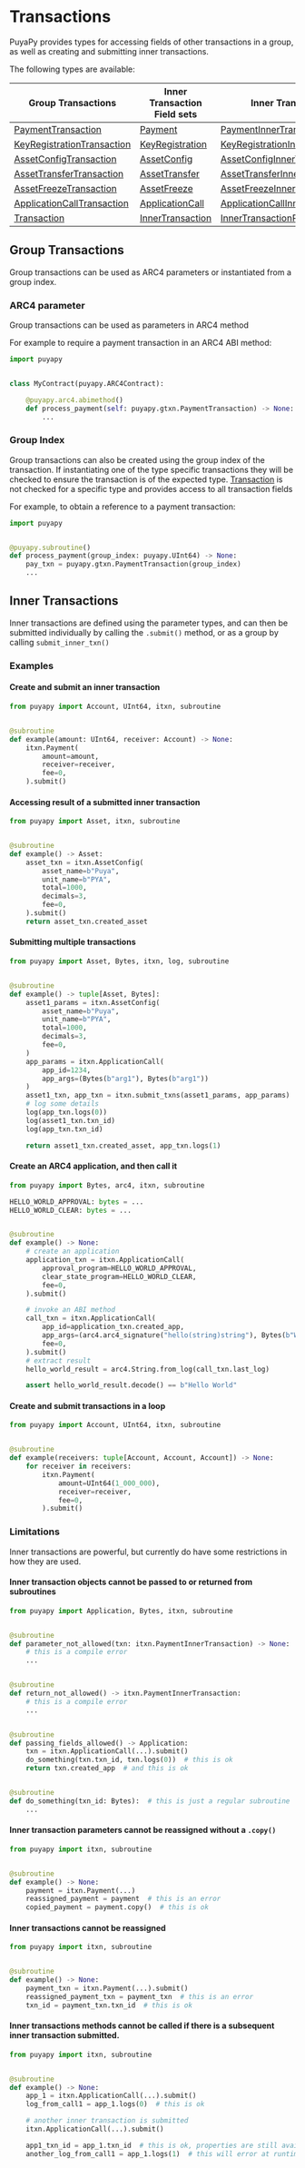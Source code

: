 # Transactions

PuyaPy provides types for accessing fields of other transactions in a group, as well as
creating and submitting inner transactions.

The following types are available:

| Group Transactions                                                   | Inner Transaction Field sets                     | Inner Transaction                                                              |
|----------------------------------------------------------------------|--------------------------------------------------|--------------------------------------------------------------------------------|
| [PaymentTransaction](puyapy.gtxn.PaymentTransaction)                 | [Payment](puyapy.itxn.Payment)                   | [PaymentInnerTransaction](puyapy.itxn.PaymentInnerTransaction)                 |
| [KeyRegistrationTransaction](puyapy.gtxn.KeyRegistrationTransaction) | [KeyRegistration](puyapy.itxn.KeyRegistration)   | [KeyRegistrationInnerTransaction](puyapy.itxn.KeyRegistrationInnerTransaction) |
| [AssetConfigTransaction](puyapy.gtxn.AssetConfigTransaction)         | [AssetConfig](puyapy.itxn.AssetConfig)           | [AssetConfigInnerTransaction](puyapy.itxn.AssetConfigInnerTransaction)         |
| [AssetTransferTransaction](puyapy.gtxn.AssetTransferTransaction)     | [AssetTransfer](puyapy.itxn.AssetTransfer)       | [AssetTransferInnerTransaction](puyapy.itxn.AssetTransferInnerTransaction)     |
| [AssetFreezeTransaction](puyapy.gtxn.AssetFreezeTransaction)         | [AssetFreeze](puyapy.itxn.AssetFreeze)           | [AssetFreezeInnerTransaction](puyapy.itxn.AssetFreezeInnerTransaction)         |
| [ApplicationCallTransaction](puyapy.gtxn.ApplicationCallTransaction) | [ApplicationCall](puyapy.itxn.ApplicationCall)   | [ApplicationCallInnerTransaction](puyapy.itxn.ApplicationCallInnerTransaction) |
| [Transaction](puyapy.gtxn.Transaction)                               | [InnerTransaction](puyapy.itxn.InnerTransaction) | [InnerTransactionResult](puyapy.itxn.InnerTransactionResult)                   |


## Group Transactions

Group transactions can be used as ARC4 parameters or instantiated from a group index.

### ARC4 parameter

Group transactions can be used as parameters in ARC4 method

For example to require a payment transaction in an ARC4 ABI method:

```python
import puyapy


class MyContract(puyapy.ARC4Contract):

    @puyapy.arc4.abimethod()
    def process_payment(self: puyapy.gtxn.PaymentTransaction) -> None:
        ...
```

### Group Index

Group transactions can also be created using the group index of the transaction. 
If instantiating one of the type specific transactions they will be checked to ensure the transaction is of the expected type.
[Transaction](puyapy.gtxn.Transaction) is not checked for a specific type and provides access to all transaction fields

For example, to obtain a reference to a payment transaction:

```python
import puyapy


@puyapy.subroutine()
def process_payment(group_index: puyapy.UInt64) -> None:
    pay_txn = puyapy.gtxn.PaymentTransaction(group_index)
    ...
```

## Inner Transactions

Inner transactions are defined using the parameter types, and can then be submitted individually by calling the
`.submit()` method, or as a group by calling `submit_inner_txn()`


### Examples

#### Create and submit an inner transaction

```python
from puyapy import Account, UInt64, itxn, subroutine


@subroutine
def example(amount: UInt64, receiver: Account) -> None:
    itxn.Payment(
        amount=amount,
        receiver=receiver,
        fee=0,
    ).submit()
```

#### Accessing result of a submitted inner transaction

```python
from puyapy import Asset, itxn, subroutine


@subroutine
def example() -> Asset:
    asset_txn = itxn.AssetConfig(
        asset_name=b"Puya",
        unit_name=b"PYA",
        total=1000,
        decimals=3,
        fee=0,
    ).submit()
    return asset_txn.created_asset
```

#### Submitting multiple transactions

```python
from puyapy import Asset, Bytes, itxn, log, subroutine


@subroutine
def example() -> tuple[Asset, Bytes]:
    asset1_params = itxn.AssetConfig(
        asset_name=b"Puya",
        unit_name=b"PYA",
        total=1000,
        decimals=3,
        fee=0,
    )
    app_params = itxn.ApplicationCall(
        app_id=1234,
        app_args=(Bytes(b"arg1"), Bytes(b"arg1"))
    )
    asset1_txn, app_txn = itxn.submit_txns(asset1_params, app_params)
    # log some details
    log(app_txn.logs(0))
    log(asset1_txn.txn_id)
    log(app_txn.txn_id)

    return asset1_txn.created_asset, app_txn.logs(1)
```

#### Create an ARC4 application, and then call it

```python
from puyapy import Bytes, arc4, itxn, subroutine

HELLO_WORLD_APPROVAL: bytes = ...
HELLO_WORLD_CLEAR: bytes = ...


@subroutine
def example() -> None:
    # create an application
    application_txn = itxn.ApplicationCall(
        approval_program=HELLO_WORLD_APPROVAL,
        clear_state_program=HELLO_WORLD_CLEAR,
        fee=0,
    ).submit()

    # invoke an ABI method
    call_txn = itxn.ApplicationCall(
        app_id=application_txn.created_app,
        app_args=(arc4.arc4_signature("hello(string)string"), Bytes(b"World")),
        fee=0,
    ).submit()
    # extract result
    hello_world_result = arc4.String.from_log(call_txn.last_log)

    assert hello_world_result.decode() == b"Hello World"
```

#### Create and submit transactions in a loop

```python
from puyapy import Account, UInt64, itxn, subroutine


@subroutine
def example(receivers: tuple[Account, Account, Account]) -> None:
    for receiver in receivers:
        itxn.Payment(
            amount=UInt64(1_000_000),
            receiver=receiver,
            fee=0,
        ).submit()
```
### Limitations

Inner transactions are powerful, but currently do have some restrictions in how they are used.

#### Inner transaction objects cannot be passed to or returned from subroutines

```python
from puyapy import Application, Bytes, itxn, subroutine


@subroutine
def parameter_not_allowed(txn: itxn.PaymentInnerTransaction) -> None:
    # this is a compile error
    ...


@subroutine
def return_not_allowed() -> itxn.PaymentInnerTransaction:
    # this is a compile error
    ...


@subroutine
def passing_fields_allowed() -> Application:
    txn = itxn.ApplicationCall(...).submit()
    do_something(txn.txn_id, txn.logs(0))  # this is ok
    return txn.created_app  # and this is ok


@subroutine
def do_something(txn_id: Bytes):  # this is just a regular subroutine
    ...
```

#### Inner transaction parameters cannot be reassigned without a `.copy()`

```python
from puyapy import itxn, subroutine


@subroutine
def example() -> None:
    payment = itxn.Payment(...)
    reassigned_payment = payment  # this is an error
    copied_payment = payment.copy()  # this is ok
```

#### Inner transactions cannot be reassigned

```python
from puyapy import itxn, subroutine


@subroutine
def example() -> None:
    payment_txn = itxn.Payment(...).submit()
    reassigned_payment_txn = payment_txn  # this is an error
    txn_id = payment_txn.txn_id  # this is ok
```

#### Inner transactions methods cannot be called if there is a subsequent inner transaction submitted.

```python
from puyapy import itxn, subroutine


@subroutine
def example() -> None:
    app_1 = itxn.ApplicationCall(...).submit()
    log_from_call1 = app_1.logs(0)  # this is ok

    # another inner transaction is submitted
    itxn.ApplicationCall(...).submit()

    app1_txn_id = app_1.txn_id  # this is ok, properties are still available
    another_log_from_call1 = app_1.logs(1)  # this will error at runtime as the array results are no longer available
```
